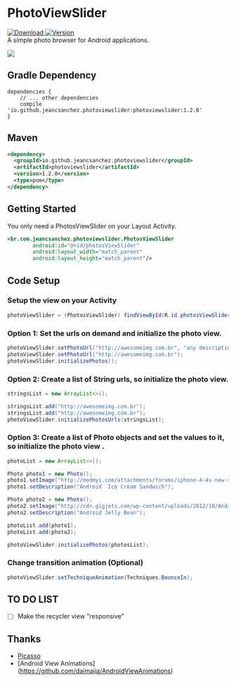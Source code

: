 # PhotoViewSlider
[ ![Download](https://api.bintray.com/packages/jeancsanchez/maven/PhotoViewSlider/images/download.svg) ](https://bintray.com/jeancsanchez/maven/PhotoViewSlider/_latestVersion)
[![Version](https://img.shields.io/badge/Bintray-jeancsanchez-blue.svg)](https://bintray.com/jeancsanchez/maven/PhotoViewSlider)
<br/>
A simple photo browser for Android applications.

![](https://raw.githubusercontent.com/jeancsanchez/PhotoViewSlider/master/PhotoViewSlider.gif)


## Gradle Dependency
```Gradle
dependencies {
    // ... other dependencies
    compile 'io.github.jeancsanchez.photoviewslider:photoviewslider:1.2.0'
}
```

## Maven
```xml
<dependency>
  <groupId>io.github.jeancsanchez.photoviewslider</groupId>
  <artifactId>photoviewslider</artifactId>
  <version>1.2.0</version>
  <type>pom</type>
</dependency>
```


## Getting Started
You only need  a PhotosViewSlider on your Layout Activity.
```xml
<br.com.jeancsanchez.photoviewslider.PhotosViewSlider
        android:id="@+id/photosViewSlider"
        android:layout_width="match_parent"
        android:layout_height="match_parent"/>
```

## Code Setup
### Setup the view on your Activity
```Java
photoViewSlider = (PhotosViewSlider) findViewById(R.id.photosViewSlider);
```

### Option 1: Set the urls on demand and initialize the photo view.
```Java
photoViewSlider.setPhotoUrl("http://awesomeimg.com.br", "any description");
photoViewSlider.setPhotoUrl("http://awesomeimg.com.br");
photoViewSlider.initializePhotos();
```

### Option 2: Create a list of String urls, so initialize the photo view.
```Java
stringsList = new ArrayList<>();

stringsList.add("http://awesomeimg.com.br");
stringsList.add("http://awesomeimg.com.br");
photoViewSlider.initializePhotosUrls(stringsList);
```

### Option 3: Create a list of Photo objects and set the values to it, so initialize the photo view .
```Java
photoList = new ArrayList<>();

Photo photo1 = new Photo();
photo1.setImage("http://modmyi.com/attachments/forums/iphone-4-4s-new-skins-themes-launches/555329d1322802429-ice-cream-sandwich-android-4-0-a-android_ice_cream_sandwich_electronic_bytes.png");
photo1.setDescription("Android  Ice Cream Sandwich");

Photo photo2 = new Photo();
photo2.setImage("http://cdn.gigjets.com/wp-content/uploads/2012/10/Android-Jelly-Bean-Logo-Sort-Of.jpg");
photo2.setDescription("Android Jelly Bean");

photoList.add(photo1);
photoList.add(photo2);

photoViewSlider.initializePhotos(photosList);
```

### Change transition animation (Optional)
```java
photoViewSlider.setTechniqueAnimation(Techniques.BounceIn);
```


## TO DO LIST
- [ ] Make the recycler view "responsive" 

## Thanks
* [Picasso](https://github.com/square/picasso)
* [Android View Animations] (https://github.com/daimajia/AndroidViewAnimations)
